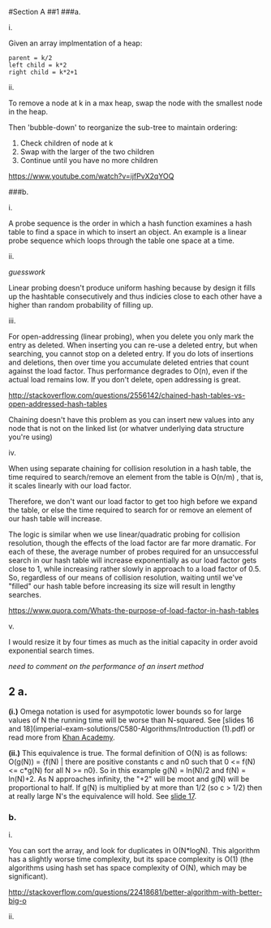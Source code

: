 #Section A
##1
###a.

i. 

Given an array implmentation of a heap:
```
parent = k/2
left child = k*2
right child = k*2+1
```

ii.

To remove a node at k in a max heap, swap the node with the smallest node in the heap. 

Then 'bubble-down' to reorganize the sub-tree to maintain ordering:

1. Check children of node at k 
2. Swap with the larger of the two children
3. Continue until you have no more children


https://www.youtube.com/watch?v=ijfPvX2qYOQ

###b.

i.

A probe sequence is the order in which a hash function examines a hash table to find a space in which to insert an object. An example is a linear probe sequence which loops through the table one space at a time.

ii.

*guesswork*

Linear probing doesn't produce uniform hashing because by design it fills up the hashtable consecutively and thus indicies close to each other have a higher than random probability of filling up.


iii. 

For open-addressing (linear probing), when you delete you only mark the entry as deleted. When inserting you can re-use a deleted entry, but when searching, you cannot stop on a deleted entry. If you do lots of insertions and deletions, then over time you accumulate deleted entries that count against the load factor. Thus performance degrades to O(n), even if the actual load remains low. If you don't delete, open addressing is great.

http://stackoverflow.com/questions/2556142/chained-hash-tables-vs-open-addressed-hash-tables

Chaining doesn't have this problem as you can insert new values into any node that is not on the linked list (or whatver underlying data structure you're using)

iv. 

When using separate chaining for collision resolution in a hash table, the time required to search/remove an element from the table is  O(n/m) , that is, it scales linearly with our load factor.

Therefore, we don't want our load factor to get too high before we expand the table, or else the time required to search for or remove an element of our hash table will increase.

The logic is similar when we use linear/quadratic probing for collision resolution, though the effects of the load factor are far more dramatic. For each of these, the average number of probes required for an unsuccessful search in our hash table will increase exponentially as our load factor gets close to 1, while increasing rather slowly in approach to a load factor of 0.5.
So, regardless of our means of collision resolution, waiting until we've "filled" our hash table before increasing its size will result in lengthy searches.

https://www.quora.com/Whats-the-purpose-of-load-factor-in-hash-tables

v. 

I would resize it by four times as much as the initial capacity in order avoid exponential search times.

*need to comment on the performance of an insert method*

## 2 a.

**(i.)** Omega notation is used for asympototic lower bounds so for large values of N the running time will be worse than N-squared.
See [slides 16 and 18](imperial-exam-solutions/C580-Algorithms/Introduction (1).pdf) or read more from [Khan Academy](https://www.khanacademy.org/computing/computer-science/algorithms/asymptotic-notation/a/big-big-omega-notation).

**(ii.)** This equivalence is true. The formal definition of O(N) is as follows: O(g(N)) = {f(N) | there are positive constants c and n0 such that 0 <= f(N) <= c*g(N) for all N >= n0}. So in this example g(N) = ln(N)/2 and f(N) = ln(N)+2. As N approaches infinity, the "+2" will be moot and g(N) will be proportional to half. If g(N) is multiplied by at more than 1/2 (so c > 1/2) then at really large N's the equivalence will hold. See [slide 17](imperial-exam-solutions/C580-Algorithms/Introduction (1)).

### b.

i. 

You can sort the array, and look for duplicates in O(N*logN). This algorithm has a slightly worse time complexity, but its space complexity is O(1) (the algorithms using hash set has space complexity of O(N), which may be significant).

http://stackoverflow.com/questions/22418681/better-algorithm-with-better-big-o

ii.















